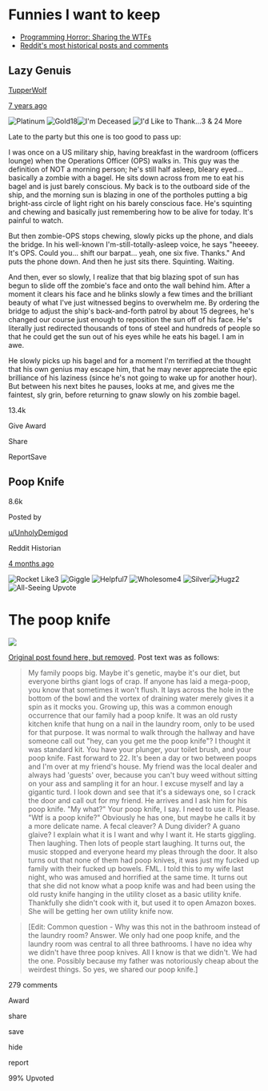 # Funnies I want to keep

- [Programming Horror: Sharing the WTFs](https://www.reddit.com/r/programminghorror/top/?t=all)
- [Reddit's most historical posts and comments](https://www.reddit.com/r/MuseumOfReddit/top/?t=all)

## Lazy Genuis

[TupperWolf](https://www.reddit.com/user/TupperWolf/)

[7 years ago](https://www.reddit.com/r/AskReddit/comments/1rgpdf/what_is_the_laziest_thing_youve_ever_done/cdnafqe/?utm_source=reddit&utm_medium=web2x&context=3)

![Platinum](https://www.redditstatic.com/gold/awards/icon/platinum_32.png) ![Gold](https://www.redditstatic.com/gold/awards/icon/gold_32.png)18![I'm Deceased](https://preview.redd.it/award_images/t5_22cerq/2jd92wtn25g41_ImDeceased.png?width=32&height=32&auto=webp&s=90affa57f358a1bcfb77226ef3ae13e5ae909cd1) ![I'd Like to Thank...](https://preview.redd.it/award_images/t5_22cerq/8ad2jffnclf41_Thanks.png?width=32&height=32&auto=webp&s=08542909c94777e870c41a35413bce688ca2fd6c)3 & 24 More

Late to the party but this one is too good to pass up:

I was once on a US military ship, having breakfast in the wardroom (officers lounge) when the Operations Officer (OPS) walks in. This guy was the definition of NOT a morning person; he's still half asleep, bleary eyed... basically a zombie with a bagel. He sits down across from me to eat his bagel and is just barely conscious. My back is to the outboard side of the ship, and the morning sun is blazing in one of the portholes putting a big bright\-ass circle of light right on his barely conscious face. He's squinting and chewing and basically just remembering how to be alive for today. It's painful to watch.

But then zombie\-OPS stops chewing, slowly picks up the phone, and dials the bridge. In his well\-known I'm\-still\-totally\-asleep voice, he says "heeeey. It's OPS. Could you... shift our barpat... yeah, one six five. Thanks." And puts the phone down. And then he just sits there. Squinting. Waiting.

And then, ever so slowly, I realize that that big blazing spot of sun has begun to slide off the zombie's face and onto the wall behind him. After a moment it clears his face and he blinks slowly a few times and the brilliant beauty of what I've just witnessed begins to overwhelm me. By ordering the bridge to adjust the ship's back\-and\-forth patrol by about 15 degrees, he's changed our course just enough to reposition the sun off of his face. He's literally just redirected thousands of tons of steel and hundreds of people so that he could get the sun out of his eyes while he eats his bagel. I am in awe.

He slowly picks up his bagel and for a moment I'm terrified at the thought that his own genius may escape him, that he may never appreciate the epic brilliance of his laziness (since he's not going to wake up for another hour). But between his next bites he pauses, looks at me, and gives me the faintest, sly grin, before returning to gnaw slowly on his zombie bagel.

13.4k

Give Award

Share

ReportSave

## Poop Knife

8.6k

Posted by

[u/UnholyDemigod](https://www.reddit.com/user/UnholyDemigod/)

Reddit Historian

[4 months ago](https://www.reddit.com/r/MuseumOfReddit/comments/ke8skw/the_poop_knife/)

![Rocket Like](https://preview.redd.it/award_images/t5_q0gj4/35d17tf5e5f61_oldrocketlike.png?width=32&height=32&auto=webp&s=d584b15c8e17d61fa8ae319a91d351c8fe35b918)3 ![Giggle](https://www.redditstatic.com/gold/awards/icon/Giggle_32.png) ![Helpful](https://preview.redd.it/award_images/t5_22cerq/klvxk1wggfd41_Helpful.png?width=32&height=32&auto=webp&s=a6882eb3f380e8e88009789f4d0072e17b8c59f1)7 ![Wholesome](https://preview.redd.it/award_images/t5_22cerq/5izbv4fn0md41_Wholesome.png?width=32&height=32&auto=webp&s=d11484a208d68a318bf9d4fcf371171a1cb6a7ef)4 ![Silver](https://www.redditstatic.com/gold/awards/icon/silver_32.png)![Hugz](https://preview.redd.it/award_images/t5_q0gj4/ks45ij6w05f61_oldHugz.png?width=32&height=32&auto=webp&s=50f2f16e71d2929e3d7275060af3ad6b851dbfb1)2 ![All-Seeing Upvote](https://www.redditstatic.com/gold/awards/icon/Illuminati_512.png)

# The poop knife

![](https://www.redditstatic.com/desktop2x/img/renderTimingPixel.png)

[Original post found here, but removed](https://www.reddit.com/r/confession/comments/7p8puq/light_i_was_22_years_old_when_i_learned_that_not/). Post text was as follows:

> My family poops big. Maybe it's genetic, maybe it's our diet, but everyone births giant logs of crap. If anyone has laid a mega\-poop, you know that sometimes it won't flush. It lays across the hole in the bottom of the bowl and the vortex of draining water merely gives it a spin as it mocks you. Growing up, this was a common enough occurrence that our family had a poop knife. It was an old rusty kitchen knife that hung on a nail in the laundry room, only to be used for that purpose. It was normal to walk through the hallway and have someone call out "hey, can you get me the poop knife"? I thought it was standard kit. You have your plunger, your toilet brush, and your poop knife. Fast forward to 22. It's been a day or two between poops and I'm over at my friend's house. My friend was the local dealer and always had 'guests' over, because you can't buy weed without sitting on your ass and sampling it for an hour. I excuse myself and lay a gigantic turd. I look down and see that it's a sideways one, so I crack the door and call out for my friend. He arrives and I ask him for his poop knife. "My what?" Your poop knife, I say. I need to use it. Please. "Wtf is a poop knife?" Obviously he has one, but maybe he calls it by a more delicate name. A fecal cleaver? A Dung divider? A guano glaive? I explain what it is I want and why I want it. He starts giggling. Then laughing. Then lots of people start laughing. It turns out, the music stopped and everyone heard my pleas through the door. It also turns out that none of them had poop knives, it was just my fucked up family with their fucked up bowels. FML. I told this to my wife last night, who was amused and horrified at the same time. It turns out that she did not know what a poop knife was and had been using the old rusty knife hanging in the utility closet as a basic utility knife. Thankfully she didn't cook with it, but used it to open Amazon boxes. She will be getting her own utility knife now.

> \[Edit: Common question \- Why was this not in the bathroom instead of the laundry room? Answer. We only had one poop knife, and the laundry room was central to all three bathrooms. I have no idea why we didn't have three poop knives. All I know is that we didn't. We had the one. Possibly because my father was notoriously cheap about the weirdest things. So yes, we shared our poop knife.\]

279 comments

Award

share

save

hide

report

99% Upvoted
